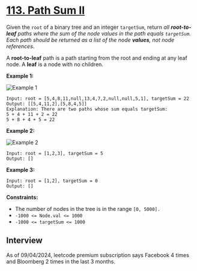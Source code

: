 # [113. Path Sum II](https://leetcode.com/problems/path-sum-ii/)

Given the `root` of a binary tree and an integer `targetSum`, return _all **root-to-leaf** paths where the sum of the node values in the path equals `targetSum`. Each path should be returned as a list of the node **values**, not node references_.

A **root-to-leaf** path is a path starting from the root and ending at any leaf node. A **leaf** is a node with no children.

**Example 1:**

![Example 1](https://assets.leetcode.com/uploads/2021/01/18/pathsumii1.jpg)
```
Input: root = [5,4,8,11,null,13,4,7,2,null,null,5,1], targetSum = 22
Output: [[5,4,11,2],[5,8,4,5]]
Explanation: There are two paths whose sum equals targetSum:
5 + 4 + 11 + 2 = 22
5 + 8 + 4 + 5 = 22
```

**Example 2:**

![Example 2](https://assets.leetcode.com/uploads/2021/01/18/pathsum2.jpg)
```
Input: root = [1,2,3], targetSum = 5
Output: []
```

**Example 3:**
```
Input: root = [1,2], targetSum = 0
Output: []
```

**Constraints:**
* The number of nodes in the tree is in the range `[0, 5000].`
* `-1000 <= Node.val <= 1000`
* `-1000 <= targetSum <= 1000`

## Interview
As of 09/04/2024, leetcode premium subscription says Facebook 4 times and Bloomberg 2 times in the last 3 months.
